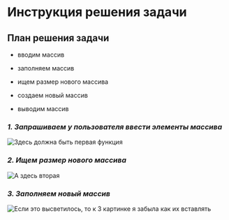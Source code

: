 # Инструкция решения задачи 
## План решения задачи

* вводим массив

* заполняем массив

* ищем размер нового массива

* создаем новый массив

* выводим массив

### *1. Запрашиваем у пользователя ввести элементы массива*

![Здесь должна быть первая функция](1.png)

### *2. Ищем размер нового массива*

![А здесь вторая](2.png)

### *3. Заполняем новый массив*

![Если это высветилось, то к 3 картинке я забыла как их вставлять](3.png)






